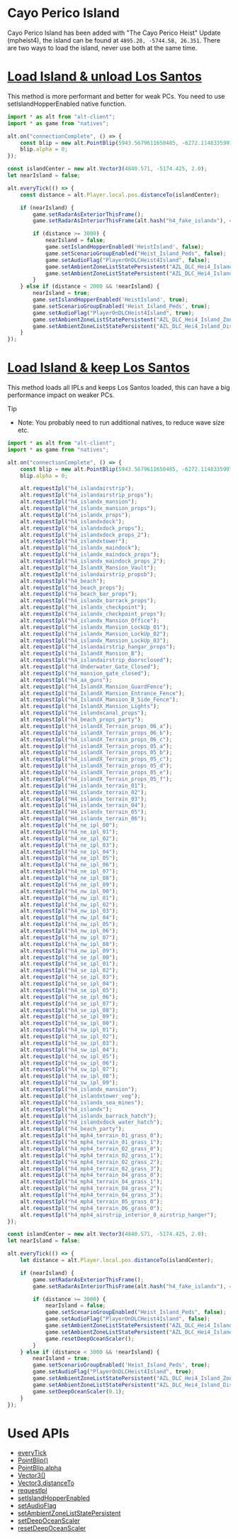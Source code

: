 # Cayo Perico Island

Cayo Perico Island has been added with "The Cayo Perico Heist" Update (mpheist4), the island can be found at `4895.28, -5744.58, 26.351`. There are two ways to load the island, never use both at the same time.

# [Load Island & unload Los Santos](#tab/tabid-1)
This method is more performant and better for weak PCs. You need to use setIslandHopperEnabled native function.
```js
import * as alt from "alt-client";
import * as game from "natives";

alt.on("connectionComplete", () => {
    const blip = new alt.PointBlip(5943.5679611650485, -6272.114833599767, 2);
    blip.alpha = 0;
});

const islandCenter = new alt.Vector3(4840.571, -5174.425, 2.0);
let nearIsland = false;

alt.everyTick(() => {
    const distance = alt.Player.local.pos.distanceTo(islandCenter);

    if (nearIsland) {
        game.setRadarAsExteriorThisFrame();
        game.setRadarAsInteriorThisFrame(alt.hash("h4_fake_islandx"), 4700.0, -5145.0, 0, 0);

        if (distance >= 3000) {
            nearIsland = false;
            game.setIslandHopperEnabled('HeistIsland', false);
            game.setScenarioGroupEnabled("Heist_Island_Peds", false);
            game.setAudioFlag("PlayerOnDLCHeist4Island", false);
            game.setAmbientZoneListStatePersistent("AZL_DLC_Hei4_Island_Zones", false, false);
            game.setAmbientZoneListStatePersistent("AZL_DLC_Hei4_Island_Disabled_Zones", false, false);
        }
    } else if (distance < 2000 && !nearIsland) {
        nearIsland = true;
        game.setIslandHopperEnabled('HeistIsland', true);
        game.setScenarioGroupEnabled('Heist_Island_Peds', true);
        game.setAudioFlag("PlayerOnDLCHeist4Island", true);
        game.setAmbientZoneListStatePersistent("AZL_DLC_Hei4_Island_Zones", true, true);
        game.setAmbientZoneListStatePersistent("AZL_DLC_Hei4_Island_Disabled_Zones", false, true);
    }
});
```

# [Load Island & keep Los Santos](#tab/tabid-2)
This method loads all IPLs and keeps Los Santos loaded, this can have a big performance impact on weaker PCs.

> [!TIP]
> - Note: You probably need to run additional natives, to reduce wave size etc.

```js
import * as alt from "alt-client";
import * as game from "natives";

alt.on("connectionComplete", () => {
    const blip = new alt.PointBlip(5943.5679611650485, -6272.114833599767, 2);
    blip.alpha = 0;

    alt.requestIpl("h4_islandairstrip");
    alt.requestIpl("h4_islandairstrip_props");
    alt.requestIpl("h4_islandx_mansion");
    alt.requestIpl("h4_islandx_mansion_props");
    alt.requestIpl("h4_islandx_props");
    alt.requestIpl("h4_islandxdock");
    alt.requestIpl("h4_islandxdock_props");
    alt.requestIpl("h4_islandxdock_props_2");
    alt.requestIpl("h4_islandxtower");
    alt.requestIpl("h4_islandx_maindock");
    alt.requestIpl("h4_islandx_maindock_props");
    alt.requestIpl("h4_islandx_maindock_props_2");
    alt.requestIpl("h4_IslandX_Mansion_Vault");
    alt.requestIpl("h4_islandairstrip_propsb");
    alt.requestIpl("h4_beach");
    alt.requestIpl("h4_beach_props");
    alt.requestIpl("h4_beach_bar_props");
    alt.requestIpl("h4_islandx_barrack_props");
    alt.requestIpl("h4_islandx_checkpoint");
    alt.requestIpl("h4_islandx_checkpoint_props");
    alt.requestIpl("h4_islandx_Mansion_Office");
    alt.requestIpl("h4_islandx_Mansion_LockUp_01");
    alt.requestIpl("h4_islandx_Mansion_LockUp_02");
    alt.requestIpl("h4_islandx_Mansion_LockUp_03");
    alt.requestIpl("h4_islandairstrip_hangar_props");
    alt.requestIpl("h4_IslandX_Mansion_B");
    alt.requestIpl("h4_islandairstrip_doorsclosed");
    alt.requestIpl("h4_Underwater_Gate_Closed");
    alt.requestIpl("h4_mansion_gate_closed");
    alt.requestIpl("h4_aa_guns");
    alt.requestIpl("h4_IslandX_Mansion_GuardFence");
    alt.requestIpl("h4_IslandX_Mansion_Entrance_Fence");
    alt.requestIpl("h4_IslandX_Mansion_B_Side_Fence");
    alt.requestIpl("h4_IslandX_Mansion_Lights");
    alt.requestIpl("h4_islandxcanal_props");
    alt.requestIpl("h4_beach_props_party");
    alt.requestIpl("h4_islandX_Terrain_props_06_a");
    alt.requestIpl("h4_islandX_Terrain_props_06_b");
    alt.requestIpl("h4_islandX_Terrain_props_06_c");
    alt.requestIpl("h4_islandX_Terrain_props_05_a");
    alt.requestIpl("h4_islandX_Terrain_props_05_b");
    alt.requestIpl("h4_islandX_Terrain_props_05_c");
    alt.requestIpl("h4_islandX_Terrain_props_05_d");
    alt.requestIpl("h4_islandX_Terrain_props_05_e");
    alt.requestIpl("h4_islandX_Terrain_props_05_f");
    alt.requestIpl("H4_islandx_terrain_01");
    alt.requestIpl("H4_islandx_terrain_02");
    alt.requestIpl("H4_islandx_terrain_03");
    alt.requestIpl("H4_islandx_terrain_04");
    alt.requestIpl("H4_islandx_terrain_05");
    alt.requestIpl("H4_islandx_terrain_06");
    alt.requestIpl("h4_ne_ipl_00");
    alt.requestIpl("h4_ne_ipl_01");
    alt.requestIpl("h4_ne_ipl_02");
    alt.requestIpl("h4_ne_ipl_03");
    alt.requestIpl("h4_ne_ipl_04");
    alt.requestIpl("h4_ne_ipl_05");
    alt.requestIpl("h4_ne_ipl_06");
    alt.requestIpl("h4_ne_ipl_07");
    alt.requestIpl("h4_ne_ipl_08");
    alt.requestIpl("h4_ne_ipl_09");
    alt.requestIpl("h4_nw_ipl_00");
    alt.requestIpl("h4_nw_ipl_01");
    alt.requestIpl("h4_nw_ipl_02");
    alt.requestIpl("h4_nw_ipl_03");
    alt.requestIpl("h4_nw_ipl_04");
    alt.requestIpl("h4_nw_ipl_05");
    alt.requestIpl("h4_nw_ipl_06");
    alt.requestIpl("h4_nw_ipl_07");
    alt.requestIpl("h4_nw_ipl_08");
    alt.requestIpl("h4_nw_ipl_09");
    alt.requestIpl("h4_se_ipl_00");
    alt.requestIpl("h4_se_ipl_01");
    alt.requestIpl("h4_se_ipl_02");
    alt.requestIpl("h4_se_ipl_03");
    alt.requestIpl("h4_se_ipl_04");
    alt.requestIpl("h4_se_ipl_05");
    alt.requestIpl("h4_se_ipl_06");
    alt.requestIpl("h4_se_ipl_07");
    alt.requestIpl("h4_se_ipl_08");
    alt.requestIpl("h4_se_ipl_09");
    alt.requestIpl("h4_sw_ipl_00");
    alt.requestIpl("h4_sw_ipl_01");
    alt.requestIpl("h4_sw_ipl_02");
    alt.requestIpl("h4_sw_ipl_03");
    alt.requestIpl("h4_sw_ipl_04");
    alt.requestIpl("h4_sw_ipl_05");
    alt.requestIpl("h4_sw_ipl_06");
    alt.requestIpl("h4_sw_ipl_07");
    alt.requestIpl("h4_sw_ipl_08");
    alt.requestIpl("h4_sw_ipl_09");
    alt.requestIpl("h4_islandx_mansion");
    alt.requestIpl("h4_islandxtower_veg");
    alt.requestIpl("h4_islandx_sea_mines");
    alt.requestIpl("h4_islandx");
    alt.requestIpl("h4_islandx_barrack_hatch");
    alt.requestIpl("h4_islandxdock_water_hatch");
    alt.requestIpl("h4_beach_party");
    alt.requestIpl("h4_mph4_terrain_01_grass_0");
    alt.requestIpl("h4_mph4_terrain_01_grass_1");
    alt.requestIpl("h4_mph4_terrain_02_grass_0");
    alt.requestIpl("h4_mph4_terrain_02_grass_1");
    alt.requestIpl("h4_mph4_terrain_02_grass_2");
    alt.requestIpl("h4_mph4_terrain_02_grass_3");
    alt.requestIpl("h4_mph4_terrain_04_grass_0");
    alt.requestIpl("h4_mph4_terrain_04_grass_1");
    alt.requestIpl("h4_mph4_terrain_04_grass_2");
    alt.requestIpl("h4_mph4_terrain_04_grass_3");
    alt.requestIpl("h4_mph4_terrain_05_grass_0");
    alt.requestIpl("h4_mph4_terrain_06_grass_0");
    alt.requestIpl("h4_mph4_airstrip_interior_0_airstrip_hanger");
});

const islandCenter = new alt.Vector3(4840.571, -5174.425, 2.0);
let nearIsland = false;

alt.everyTick(() => {
    let distance = alt.Player.local.pos.distanceTo(islandCenter);

    if (nearIsland) {
        game.setRadarAsExteriorThisFrame();
        game.setRadarAsInteriorThisFrame(alt.hash("h4_fake_islandx"), 4700.0, -5145.0, 0, 0);

        if (distance >= 3000) {
            nearIsland = false;
            game.setScenarioGroupEnabled("Heist_Island_Peds", false);
            game.setAudioFlag("PlayerOnDLCHeist4Island", false);
            game.setAmbientZoneListStatePersistent("AZL_DLC_Hei4_Island_Zones", false, false);
            game.setAmbientZoneListStatePersistent("AZL_DLC_Hei4_Island_Disabled_Zones", false, false);
            game.resetDeepOceanScaler();
        }
    } else if (distance < 3000 && !nearIsland) {
        nearIsland = true;
        game.setScenarioGroupEnabled('Heist_Island_Peds', true);
        game.setAudioFlag("PlayerOnDLCHeist4Island", true);
        game.setAmbientZoneListStatePersistent("AZL_DLC_Hei4_Island_Zones", true, true);
        game.setAmbientZoneListStatePersistent("AZL_DLC_Hei4_Island_Disabled_Zones", false, true);
        game.setDeepOceanScaler(0.1);
    }
});
```

# Used APIs
- [everyTick](https://docs.altv.mp/js/api/alt-client.html#_altmp_altv_types_alt_client_everyTick)
- [PointBlip()](https://docs.altv.mp/js/api/alt-client.PointBlip.html)
- [PointBlip.alpha](https://docs.altv.mp/js/api/alt-client.Blip.html#_altmp_altv_types_alt_client_Blip_alpha)
- [Vector3()](https://docs.altv.mp/js/api/alt-client.Vector3.html#_altmp_altv_types_alt_client_Vector3_constructor)
- [Vector3.distanceTo](https://docs.altv.mp/js/api/alt-client.Vector3.html#_altmp_altv_types_alt_client_Vector3_distanceTo)
- [requestIpl](https://docs.altv.mp/js/api/alt-client.html#_altmp_altv_types_alt_client_requestIpl)
- [setIslandHopperEnabled](https://natives.altv.mp/#/0x9A9D1BA639675CF1)
- [setAudioFlag](https://natives.altv.mp/#/0xB9EFD5C25018725A)
- [setAmbientZoneListStatePersistent](https://natives.altv.mp/#/0xF3638DAE8C4045E1)
- [setDeepOceanScaler](https://natives.altv.mp/#/0xB96B00E976BE977F)
- [resetDeepOceanScaler](https://natives.altv.mp/#/0x5E5E99285AE812DB)